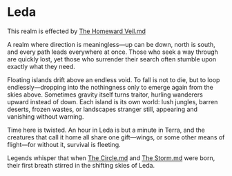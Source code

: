 # Leda

This realm is effected by [The Homeward Veil.md](../Concepts/The%20Homeward%20Veil.md)

A realm where direction is meaningless—up can be down, north is south, and every path leads everywhere at once. Those who seek a way through are quickly lost, yet those who surrender their search often stumble upon exactly what they need.

Floating islands drift above an endless void. To fall is not to die, but to loop endlessly—dropping into the nothingness only to emerge again from the skies above. Sometimes gravity itself turns traitor, hurling wanderers upward instead of down. Each island is its own world: lush jungles, barren deserts, frozen wastes, or landscapes stranger still, appearing and vanishing without warning.

Time here is twisted. An hour in Leda is but a minute in Terra, and the creatures that call it home all share one gift—wings, or some other means of flight—for without it, survival is fleeting.

Legends whisper that when [The Circle.md](../Concepts/The%20Circle.md) and [The Storm.md](../Concepts/The%20Storm.md) were born, their first breath stirred in the shifting skies of Leda.